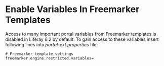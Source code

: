 # Enable Variables In Freemarker Templates

Access to many important portal variables from Freemarker templates is disabled in Liferay 6.2 by default. To gain access to these variables insert following lines into _portal-ext.properties_ file:

```properties
# Freemarker template settings
freemarker.engine.restricted.variables=
```

